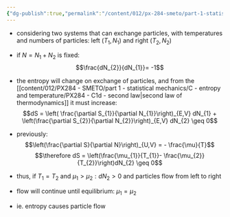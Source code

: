 ```yaml
---
{"dg-publish":true,"permalink":"/content/012/px-284-smeto/part-1-statistical-mechanics/i-chemical-potential/px-284-i2-significance/","noteIcon":"1","created":"2025-01-16T15:17:51.903+00:00","updated":"2025-01-16T15:30:18.255+00:00"}
---
```


- considering two systems that can exchange particles, with temperatures and numbers of particles: left $(T_{1}, N_{1})$ and right $(T_{2}, N_{2})$
- if $N = N_{1}+ N_{2}$ is fixed:
$$\frac{dN_{2}}{dN_{1}}= -1$$
- the entropy will change on exchange of particles, and from the [[content/012/PX284 - SMETO/part 1 - statistical mechanics/C - entropy and temperature/PX284 - C1d - second law\|second law of thermodynamics]] it must increase:
$$dS = \left( \frac{\partial S_{1}}{\partial N_{1}}\right)_{E,V} dN_{1} + \left(\frac{\partial S_{2}}{\partial N_{2}}\right)_{E,V} dN_{2}  \geq 0$$
- previously:
$$\left(\frac{\partial S}{\partial N}\right)_{U,V} = - \frac{\mu}{T}$$
$$\therefore dS = \left(\frac{\mu_{1}}{T_{1}}- \frac{\mu_{2}}{T_{2}}\right)dN_{2} \geq 0$$

- thus, if $T_{1} = T_{2}$ and $\mu_{1}>\mu_{2}: dN_{2} >0$ and particles flow from left to right
- flow will continue until equilibrium: $\mu_{1} = \mu_{2}$
- ie. entropy causes particle flow
